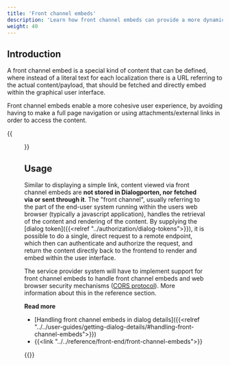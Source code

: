 ```yaml
---
title: 'Front channel embeds'
description: 'Learn how front channel embeds can provide a more dynamic and secure user content delivery'
weight: 40
---
```


## Introduction
A front channel embed is a special kind of content that can be defined, where instead of a literal text for each localization there is a URL referring to the actual content/payload, that should be fetched and directly embed within the graphical user interface. 

Front channel embeds enable a more cohesive user experience, by avoiding having to make a full page navigation or using attachments/external links in order to access the content.

{{<figure class="mx-xl-4" src="../../media/frontchannel-embeds-gui.png" alt="Figure showing a dialog with static content and one with a front channel embedded one side by side" caption="Dialog without front channel embed on left, displaying a link. Front channel embed on the right, showing the actual content">}}

## Usage
Similar to displaying a simple link, content viewed via front channel embeds are **not stored in Dialogporten, nor fetched via or sent through it**. The "front channel", usually referring to the part of the end-user system running within the users web browser (typically a javascript application), handles the retrieval of the content and rendering of the content. By supplying the [dialog token]({{<relref "../authorization/dialog-tokens">}}), it is possible to do a single, direct request to a remote endpoint, which then can authenticate and authorize the request, and return the content directly back to the frontend to render and embed within the user interface.

The service provider system will have to implement support for front channel embeds to handle front channel embeds and web browser security mechanisms ([CORS protocol](https://developer.mozilla.org/en-US/docs/Web/HTTP/CORS)). More information about this in the reference section.


**Read more**
* [Handling front channel embeds in dialog details]({{<relref "../../user-guides/getting-dialog-details/#handling-front-channel-embeds">}})
* {{<link "../../reference/front-end/front-channel-embeds">}}

{{<children />}}

